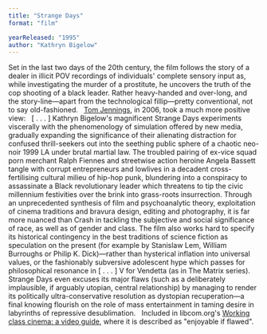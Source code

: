 ```yaml
---
title: "Strange Days"
format: "film"

yearReleased: "1995"
author: "Kathryn Bigelow"
---
```

Set in the last two days of the 20th century, the film  follows the story of a dealer in illicit POV recordings of individuals' complete  sensory input as, while investigating the murder of a prostitute, he uncovers  the truth of the cop shooting of a black leader. Rather heavy-handed and  over-long, and the story-line—apart from the technological fillip—pretty  conventional, not to say old-fashioned.
 
 <a href="http://web.archive.org/web/20140426223840/http:/www.tomjennings.pwp.blueyonder.co.uk/RoseColoured.html"> Tom Jennings</a>, in 2006, took a much more positive view:
 
[ . . . ] Kathryn Bigelow's magnificent Strange Days  experiments viscerally with the phenomenology of simulation offered by new  media, gradually expanding the significance of their alienating distraction for  confused thrill-seekers out into the seething public sphere of a chaotic  neo-noir 1999 LA under brutal martial law. The troubled pairing of ex-vice squad  porn merchant Ralph Fiennes and streetwise action heroine Angela Bassett tangle  with corrupt entrepreneurs and lowlives in a decadent cross-fertilising cultural  milieu of hip-hop punk, blundering into a conspiracy to assassinate a Black  revolutionary leader which threatens to tip the civic millennium festivities  over the brink into grass-roots insurrection. Through an unprecedented synthesis  of film and psychoanalytic theory, exploitation of cinema traditions and bravura  design, editing and photography, it is far more nuanced than Crash in  tackling the subjective and social significance of race, as well as of gender  and class. The film also works hard to specify its historical contingency in the  best traditions of science fiction as speculation on the present (for example by  Stanislaw Lem, William Burroughs or Philip K. Dick)—rather than hysterical  inflation into universal values, or the fashionably subversive adolescent hype  which passes for philosophical resonance in [ . . . ] V for Vendetta (as  in The Matrix series). Strange Days even excuses its major flaws  (such as a deliberately implausible, if arguably utopian, central relationship)  by managing to render its politically ultra-conservative resolution as dystopian  recuperation—a final knowing flourish on the role of mass entertainment in  taming desire in labyrinths of repressive desublimation.
 
Included in libcom.org's <a href="https://libcom.org/library/working-class-cinema-video-guide">Working  class cinema: a video guide</a>, where it is described as "enjoyable if flawed".
 